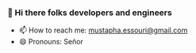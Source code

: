 ### 👋 Hi there  folks developers and engineers

<!-- 🔭 I’m currently working on -->
<!-- 🌱 I’m currently learning ... -->
<!-- 👯 I’m looking to collaborate on ... -->
<!-- 🤔 I’m looking for help with ... -->
<!-- 💬 Ask me about ... -->
- 📫 How to reach me: mustapha.essouri@gmail.com
- 😄 Pronouns: Señor
<!-- ⚡ Fun fact: ... -->
